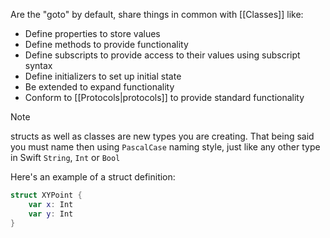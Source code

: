 Are the "goto" by default, share things in common with [[Classes]] like:

- Define properties to store values
- Define methods to provide functionality
- Define subscripts to provide access to their values using subscript syntax
- Define initializers to set up initial state
- Be extended to expand functionality
- Conform to [[Protocols|protocols]] to provide standard functionality

> [!Note]
> structs as well as classes are new types you are creating. That being said you must name then using `PascalCase` naming style, just like any other type in Swift `String`, `Int` or `Bool`

Here's an example of a struct definition:

```swift
struct XYPoint {
	var x: Int
	var y: Int
}
```

